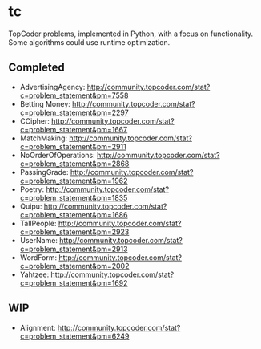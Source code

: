 tc
==

TopCoder problems, implemented in Python, with a focus on functionality.  Some algorithms could use runtime optimization.

Completed
---------
- AdvertisingAgency:   http://community.topcoder.com/stat?c=problem_statement&pm=7558
- Betting Money:       http://community.topcoder.com/stat?c=problem_statement&pm=2297
- CCipher:             http://community.topcoder.com/stat?c=problem_statement&pm=1667
- MatchMaking:         http://community.topcoder.com/stat?c=problem_statement&pm=2911
- NoOrderOfOperations: http://community.topcoder.com/stat?c=problem_statement&pm=2868
- PassingGrade:        http://community.topcoder.com/stat?c=problem_statement&pm=1962
- Poetry:              http://community.topcoder.com/stat?c=problem_statement&pm=1835
- Quipu:               http://community.topcoder.com/stat?c=problem_statement&pm=1686
- TallPeople:          http://community.topcoder.com/stat?c=problem_statement&pm=2923
- UserName:            http://community.topcoder.com/stat?c=problem_statement&pm=2913
- WordForm:            http://community.topcoder.com/stat?c=problem_statement&pm=2002
- Yahtzee:             http://community.topcoder.com/stat?c=problem_statement&pm=1692

WIP
---
- Alignment:           http://community.topcoder.com/stat?c=problem_statement&pm=6249